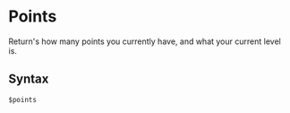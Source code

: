 # Points
Return's how many points you currently have, and what your current level is.

## Syntax
`$points`